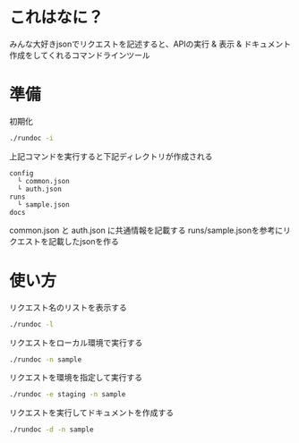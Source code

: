 # これはなに？
みんな大好きjsonでリクエストを記述すると、APIの実行 & 表示 & ドキュメント作成をしてくれるコマンドラインツール

# 準備
初期化
```bash
./rundoc -i
```
上記コマンドを実行すると下記ディレクトリが作成される
```
config
  └ common.json
  └ auth.json
runs
  └ sample.json
docs
```
common.json と auth.json に共通情報を記載する
runs/sample.jsonを参考にリクエストを記載したjsonを作る

# 使い方
リクエスト名のリストを表示する
```bash
./rundoc -l
```

リクエストをローカル環境で実行する
```bash
./rundoc -n sample
```

リクエストを環境を指定して実行する
```bash
./rundoc -e staging -n sample
```

リクエストを実行してドキュメントを作成する
```bash
./rundoc -d -n sample
```
